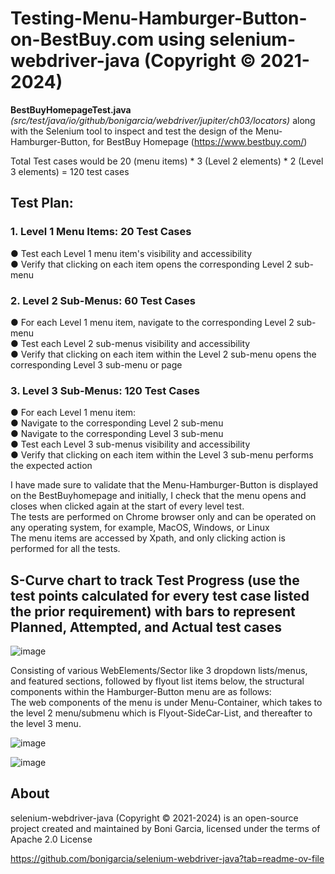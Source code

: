 # Testing-Menu-Hamburger-Button-on-BestBuy.com using selenium-webdriver-java (Copyright © 2021-2024)

**BestBuyHomepageTest.java** _(src/test/java/io/github/bonigarcia/webdriver/jupiter/ch03/locators)_ along with the Selenium tool to inspect and test the design of the Menu-Hamburger-Button, for BestBuy Homepage (https://www.bestbuy.com/)  

Total Test cases would be 20 (menu items) * 3 (Level 2 elements) * 2 (Level 3 elements) = 120 test cases  

## Test Plan:
### 1. Level 1 Menu Items: 20 Test Cases  
● Test each Level 1 menu item's visibility and accessibility  
● Verify that clicking on each item opens the corresponding Level 2 sub-menu  
### 2. Level 2 Sub-Menus: 60 Test Cases  
● For each Level 1 menu item, navigate to the corresponding Level 2 sub-menu  
● Test each Level 2 sub-menus visibility and accessibility  
● Verify that clicking on each item within the Level 2 sub-menu opens the corresponding Level 3 sub-menu or page  
### 3. Level 3 Sub-Menus: 120 Test Cases  
● For each Level 1 menu item:  
● Navigate to the corresponding Level 2 sub-menu  
● Navigate to the corresponding Level 3 sub-menu  
● Test each Level 3 sub-menus visibility and accessibility  
● Verify that clicking on each item within the Level 3 sub-menu performs the expected action  

I have made sure to validate that the Menu-Hamburger-Button is displayed on the BestBuyhomepage and initially, I check that the menu opens and closes when clicked again at the start of every level test.  
The tests are performed on Chrome browser only and can be operated on any operating system, for example, MacOS, Windows, or Linux  
The menu items are accessed by Xpath, and only clicking action is performed for all the tests.  

## S-Curve chart to track Test Progress (use the test points calculated for every test case listed the prior requirement) with bars to represent Planned, Attempted, and Actual test cases

![image](https://github.com/BhavyaChawlaGit/Testing-Menu-Hamburger-Button-on-BestBuy.com/assets/112718303/ab642493-6b5e-4e97-b04a-e199b9d8cb57)


Consisting of various WebElements/Sector like 3 dropdown lists/menus, and featured sections, followed by flyout list items below, the structural components within the Hamburger-Button menu are as follows:  
The web components of the menu is under Menu-Container, which takes to the level 2 menu/submenu which is Flyout-SideCar-List, and thereafter to the level 3 menu.  

![image](https://github.com/BhavyaChawlaGit/Testing-Menu-Hamburger-Button-on-BestBuy.com/assets/112718303/54ad6d2c-bbfc-4f22-869b-47451abc2430)


![image](https://github.com/BhavyaChawlaGit/Testing-Menu-Hamburger-Button-on-BestBuy.com/assets/112718303/d435757a-1000-4106-8a7c-cfab29abd212)

## About
selenium-webdriver-java (Copyright © 2021-2024) is an open-source project created and maintained by Boni Garcia, licensed under the terms of Apache 2.0 License  

https://github.com/bonigarcia/selenium-webdriver-java?tab=readme-ov-file






